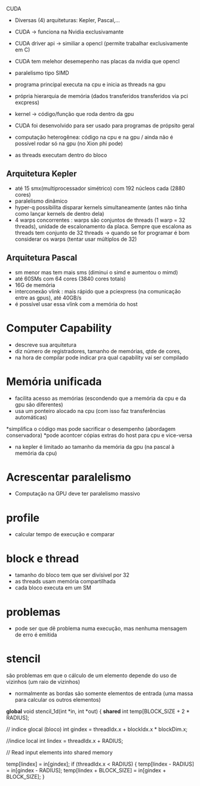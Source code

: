 CUDA

* Diversas (4) arquiteturas: Kepler, Pascal,...

* CUDA -> funciona na Nvidia exclusivamante
* CUDA driver api -> similiar a opencl (permite trabalhar exclusivamente em C)
* CUDA tem melehor desemepenho nas placas da nvidia que opencl
* paralelismo tipo SIMD
* programa principal executa na cpu e inicia as threads na gpu
* própria hierarquia de memória (dados transferidos transferidos via pci excpress)

* kernel -> código/função que roda dentro da gpu

* CUDA foi desenvolvido para ser usado para programas de própsito geral

* computação heterogênea: código na cpu e na gpu  / ainda não é possível rodar só na gpu (no Xion phi pode)

* as threads executam dentro do bloco

## Arquitetura Kepler

* até 15 smx(multiprocessador simétrico) com 192 núcleos cada (2880 cores)
* paralelismo dinâmico
* hyper-q possibilita disparar kernels simultaneamente (antes não tinha como lançar kernels de dentro dela)
* 4 warps concorrentes : warps são conjuntos de threads (1 warp = 32 threads), unidade de escalonamento da placa. Sempre que escalona as threads tem conjunto de 32 threads
\-> quando se for programar é bom considerar os warps (tentar usar múltiplos de 32)

## Arquitetura Pascal

* sm menor mas tem mais sms (diminui o simd e aumentou o mimd)
* até 60SMs com 64 cores (3840 cores totais)
* 16G de memória
* interconexão vlink : mais rápido que a pciexpress (na comunicação entre as gpus), até 40GB/s
* é possível usar essa vlink com a memória do host


# Computer Capability
* descreve sua arquitetura
* diz número de registradores, tamanho de memórias, qtde de cores, 
* na hora de compilar pode indicar pra qual capability vai ser compilado


# Memória unificada
* facilita acesso as memórias (escondendo que a memória da cpu e da gpu são diferentes)
* usa um ponteiro alocado na cpu (com isso faz transferências automáticas)

*simplifica o código mas pode sacrificar o desempenho (abordagem conservadora)
*pode acontcer cópias extras do host para cpu e vice-versa

* na kepler é limitado ao tamanho da memória da gpu (na pascal à memória da cpu)


# Acrescentar paralelismo

* Computação na GPU deve ter paralelismo massivo

# profile
* calcular tempo de execução e comparar

# block e thread
* tamanho do bloco tem que ser divísivel por 32
* as threads usam memória compartilhada
* cada bloco executa em um SM

# problemas

* pode ser que dê problema numa execução, mas nenhuma mensagem de erro é emitida

# stencil

são problemas em que o cálculo de um elemento depende do uso de vizinhos (um raio de vizinhos)
* normalmente as bordas são somente elementos de entrada (uma massa para calcular os outros elementos)


__global__ void stencil_1d(int *in, int *out) {
__shared__ int temp[BLOCK_SIZE + 2 * RADIUS];

// indice glocal (bloco)
int gindex = threadIdx.x + blockIdx.x * blockDim.x;

//indice local
int lindex = threadIdx.x + RADIUS;

// Read input elements into shared memory

temp[lindex] = in[gindex];
if (threadIdx.x < RADIUS) {
temp[lindex - RADIUS] = in[gindex - RADIUS];
temp[lindex + BLOCK_SIZE] =
in[gindex + BLOCK_SIZE];
}

